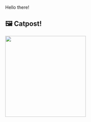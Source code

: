 Hello there!



## 🖼️ Catpost!

<sub>
    <img src="https://cdn2.thecatapi.com/images/8rc.jpg" height="256">
</sub>

